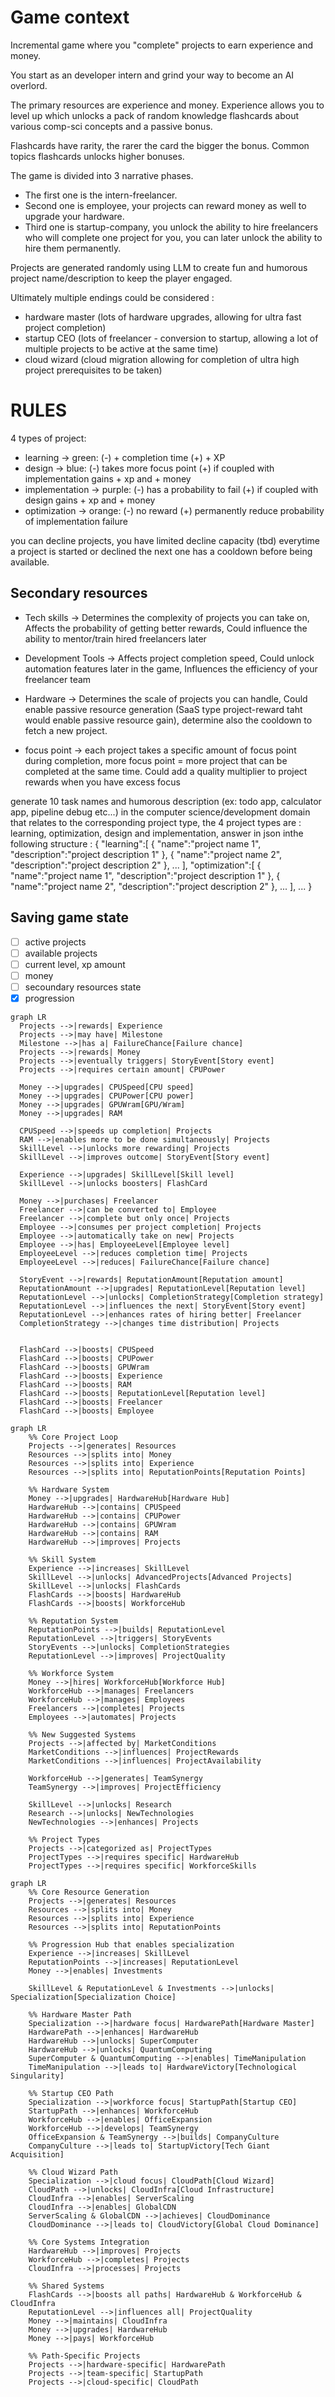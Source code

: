 ﻿# Game context
Incremental game where you "complete" projects to earn experience and money.

You start as an developer intern and grind your way to become an AI overlord.

The primary resources are experience and money. 
Experience allows you to level up which unlocks a pack of random knowledge flashcards about various comp-sci concepts and a passive bonus.

Flashcards have rarity, the rarer the card the bigger the bonus.
Common topics flashcards unlocks higher bonuses.

The game is divided into 3 narrative phases.
 - The first one is the intern-freelancer.
 - Second one is employee, your projects can reward money as well to upgrade your hardware.
 - Third one is startup-company, you unlock the ability to hire freelancers who will complete one project for you, you can later unlock the ability to hire them permanently.

Projects are generated randomly using LLM to create fun and humorous project name/description to keep the player engaged.

Ultimately multiple endings could be considered :
- hardware master (lots of hardware upgrades, allowing for ultra fast project completion)
- startup CEO (lots of freelancer - conversion to startup, allowing a lot of multiple projects to be active at the same time)
- cloud wizard (cloud migration allowing for completion of ultra high project prerequisites to be taken)

# RULES

4 types of project:
- learning -> green: 
  (-) + completion time
  (+) + XP
- design -> blue:
  (-) takes more focus point
  (+) if coupled with implementation gains + xp and + money
- implementation -> purple:
  (-) has a probability to fail
  (+) if coupled with design gains + xp and + money
- optimization -> orange:
  (-) no reward
  (+) permanently reduce probability of implementation failure

you can decline projects, you have limited decline capacity (tbd)
everytime a project is started or declined the next one has a cooldown before being available.


## Secondary resources
 - Tech skills -> Determines the complexity of projects you can take on, Affects the probability of getting better rewards, Could influence the ability to mentor/train hired freelancers later
 
 - Development Tools -> Affects project completion speed, Could unlock automation features later in the game, Influences the efficiency of your freelancer team
 
 - Hardware -> Determines the scale of projects you can handle, Could enable passive resource generation (SaaS type project-reward taht would enable passive resource gain), determine also the cooldown to fetch a new project.
 
 - focus point -> each project takes a specific amount of focus point during completion, more focus point = more project that can be completed at the same time. Could add a quality multiplier to project rewards when you have excess focus

generate 10  task names and humorous description (ex: todo app, calculator app, pipeline debug etc...) in the computer science/development domain that relates to the corresponding project type, the 4 project types are : learning, optimization, design and implementation, answer in json inthe following structure : 
{
  "learning":[
    {
      "name":"project name 1",
      "description":"project description 1"
    },
    {
      "name":"project name 2",
      "description":"project description 2"
    },
    ...
  ],
  "optimization":[
    {
      "name":"project name 1",
      "description":"project description 1"
    },
    {
      "name":"project name 2",
      "description":"project description 2"
    },
    ...
  ],
  ...
}

## Saving game state 
 - [ ] active projects
 - [ ] available projects
 - [ ] current level, xp amount
 - [ ] money
 - [ ] secoundary resources state
 - [X] progression

```mermaid
graph LR
  Projects -->|rewards| Experience
  Projects -->|may have| Milestone
  Milestone -->|has a| FailureChance[Failure chance]
  Projects -->|rewards| Money
  Projects -->|eventually triggers| StoryEvent[Story event]
  Projects -->|requires certain amount| CPUPower

  Money -->|upgrades| CPUSpeed[CPU speed]
  Money -->|upgrades| CPUPower[CPU power]
  Money -->|upgrades| GPUWram[GPU/Wram]
  Money -->|upgrades| RAM

  CPUSpeed -->|speeds up completion| Projects
  RAM -->|enables more to be done simultaneously| Projects
  SkillLevel -->|unlocks more rewarding| Projects
  SkillLevel -->|improves outcome| StoryEvent[Story event]

  Experience -->|upgrades| SkillLevel[Skill level]
  SkillLevel -->|unlocks boosters| FlashCard

  Money -->|purchases| Freelancer
  Freelancer -->|can be converted to| Employee
  Freelancer -->|complete but only once| Projects
  Employee -->|consumes per project completion| Projects
  Employee -->|automatically take on new| Projects
  Employee -->|has| EmployeeLevel[Employee level]
  EmployeeLevel -->|reduces completion time| Projects
  EmployeeLevel -->|reduces| FailureChance[Failure chance]

  StoryEvent -->|rewards| ReputationAmount[Reputation amount]
  ReputationAmount -->|upgrades| ReputationLevel[Reputation level]
  ReputationLevel -->|unlocks| CompletionStrategy[Completion strategy]
  ReputationLevel -->|influences the next| StoryEvent[Story event]
  ReputationLevel -->|enhances rates of hiring better| Freelancer
  CompletionStrategy -->|changes time distribution| Projects


  FlashCard -->|boosts| CPUSpeed
  FlashCard -->|boosts| CPUPower
  FlashCard -->|boosts| GPUWram
  FlashCard -->|boosts| Experience
  FlashCard -->|boosts| RAM
  FlashCard -->|boosts| ReputationLevel[Reputation level]
  FlashCard -->|boosts| Freelancer
  FlashCard -->|boosts| Employee
```

```mermaid
graph LR
    %% Core Project Loop
    Projects -->|generates| Resources
    Resources -->|splits into| Money
    Resources -->|splits into| Experience
    Resources -->|splits into| ReputationPoints[Reputation Points]

    %% Hardware System
    Money -->|upgrades| HardwareHub[Hardware Hub]
    HardwareHub -->|contains| CPUSpeed
    HardwareHub -->|contains| CPUPower
    HardwareHub -->|contains| GPUWram
    HardwareHub -->|contains| RAM
    HardwareHub -->|improves| Projects

    %% Skill System
    Experience -->|increases| SkillLevel
    SkillLevel -->|unlocks| AdvancedProjects[Advanced Projects]
    SkillLevel -->|unlocks| FlashCards
    FlashCards -->|boosts| HardwareHub
    FlashCards -->|boosts| WorkforceHub

    %% Reputation System
    ReputationPoints -->|builds| ReputationLevel
    ReputationLevel -->|triggers| StoryEvents
    StoryEvents -->|unlocks| CompletionStrategies
    ReputationLevel -->|improves| ProjectQuality

    %% Workforce System
    Money -->|hires| WorkforceHub[Workforce Hub]
    WorkforceHub -->|manages| Freelancers
    WorkforceHub -->|manages| Employees
    Freelancers -->|completes| Projects
    Employees -->|automates| Projects

    %% New Suggested Systems
    Projects -->|affected by| MarketConditions
    MarketConditions -->|influences| ProjectRewards
    MarketConditions -->|influences| ProjectAvailability

    WorkforceHub -->|generates| TeamSynergy
    TeamSynergy -->|improves| ProjectEfficiency

    SkillLevel -->|unlocks| Research
    Research -->|unlocks| NewTechnologies
    NewTechnologies -->|enhances| Projects

    %% Project Types
    Projects -->|categorized as| ProjectTypes
    ProjectTypes -->|requires specific| HardwareHub
    ProjectTypes -->|requires specific| WorkforceSkills
```

```mermaid
graph LR
    %% Core Resource Generation
    Projects -->|generates| Resources
    Resources -->|splits into| Money
    Resources -->|splits into| Experience
    Resources -->|splits into| ReputationPoints

    %% Progression Hub that enables specialization
    Experience -->|increases| SkillLevel
    ReputationPoints -->|increases| ReputationLevel
    Money -->|enables| Investments
    
    SkillLevel & ReputationLevel & Investments -->|unlocks| Specialization[Specialization Choice]

    %% Hardware Master Path
    Specialization -->|hardware focus| HardwarePath[Hardware Master]
    HardwarePath -->|enhances| HardwareHub
    HardwareHub -->|unlocks| SuperComputer
    HardwareHub -->|unlocks| QuantumComputing
    SuperComputer & QuantumComputing -->|enables| TimeManipulation
    TimeManipulation -->|leads to| HardwareVictory[Technological Singularity]

    %% Startup CEO Path
    Specialization -->|workforce focus| StartupPath[Startup CEO]
    StartupPath -->|enhances| WorkforceHub
    WorkforceHub -->|enables| OfficeExpansion
    WorkforceHub -->|develops| TeamSynergy
    OfficeExpansion & TeamSynergy -->|builds| CompanyCulture
    CompanyCulture -->|leads to| StartupVictory[Tech Giant Acquisition]

    %% Cloud Wizard Path
    Specialization -->|cloud focus| CloudPath[Cloud Wizard]
    CloudPath -->|unlocks| CloudInfra[Cloud Infrastructure]
    CloudInfra -->|enables| ServerScaling
    CloudInfra -->|enables| GlobalCDN
    ServerScaling & GlobalCDN -->|achieves| CloudDominance
    CloudDominance -->|leads to| CloudVictory[Global Cloud Dominance]

    %% Core Systems Integration
    HardwareHub -->|improves| Projects
    WorkforceHub -->|completes| Projects
    CloudInfra -->|processes| Projects

    %% Shared Systems
    FlashCards -->|boosts all paths| HardwareHub & WorkforceHub & CloudInfra
    ReputationLevel -->|influences all| ProjectQuality
    Money -->|maintains| CloudInfra
    Money -->|upgrades| HardwareHub
    Money -->|pays| WorkforceHub

    %% Path-Specific Projects
    Projects -->|hardware-specific| HardwarePath
    Projects -->|team-specific| StartupPath
    Projects -->|cloud-specific| CloudPath
```